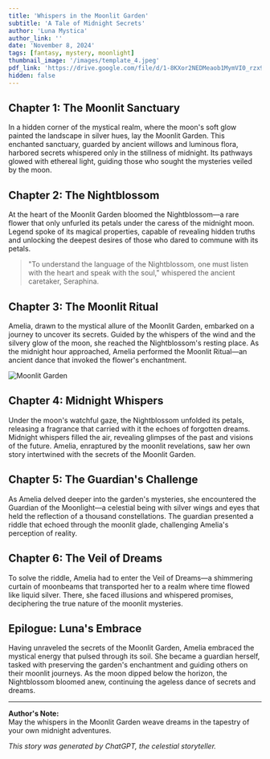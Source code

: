 ```yaml
---
title: 'Whispers in the Moonlit Garden'
subtitle: 'A Tale of Midnight Secrets'
author: 'Luna Mystica'
author_link: ''
date: 'November 8, 2024'
tags: [fantasy, mystery, moonlight]
thumbnail_image: '/images/template_4.jpeg'
pdf_link: 'https://drive.google.com/file/d/1-8KXor2NEDMeaob1MymVI0_rzx91Kn_m/view'
hidden: false
---
```


## Chapter 1: The Moonlit Sanctuary

In a hidden corner of the mystical realm, where the moon's soft glow painted the landscape in silver hues, lay the Moonlit Garden. This enchanted sanctuary, guarded by ancient willows and luminous flora, harbored secrets whispered only in the stillness of midnight. Its pathways glowed with ethereal light, guiding those who sought the mysteries veiled by the moon.

## Chapter 2: The Nightblossom

At the heart of the Moonlit Garden bloomed the Nightblossom—a rare flower that only unfurled its petals under the caress of the midnight moon. Legend spoke of its magical properties, capable of revealing hidden truths and unlocking the deepest desires of those who dared to commune with its petals.

> "To understand the language of the Nightblossom, one must listen with the heart and speak with the soul," whispered the ancient caretaker, Seraphina.

## Chapter 3: The Moonlit Ritual

Amelia, drawn to the mystical allure of the Moonlit Garden, embarked on a journey to uncover its secrets. Guided by the whispers of the wind and the silvery glow of the moon, she reached the Nightblossom's resting place. As the midnight hour approached, Amelia performed the Moonlit Ritual—an ancient dance that invoked the flower's enchantment.

![Moonlit Garden](/images/template_1.jpeg)

## Chapter 4: Midnight Whispers

Under the moon's watchful gaze, the Nightblossom unfolded its petals, releasing a fragrance that carried with it the echoes of forgotten dreams. Midnight whispers filled the air, revealing glimpses of the past and visions of the future. Amelia, enraptured by the moonlit revelations, saw her own story intertwined with the secrets of the Moonlit Garden.

## Chapter 5: The Guardian's Challenge

As Amelia delved deeper into the garden's mysteries, she encountered the Guardian of the Moonlight—a celestial being with silver wings and eyes that held the reflection of a thousand constellations. The guardian presented a riddle that echoed through the moonlit glade, challenging Amelia's perception of reality.

## Chapter 6: The Veil of Dreams

To solve the riddle, Amelia had to enter the Veil of Dreams—a shimmering curtain of moonbeams that transported her to a realm where time flowed like liquid silver. There, she faced illusions and whispered promises, deciphering the true nature of the moonlit mysteries.

## Epilogue: Luna's Embrace

Having unraveled the secrets of the Moonlit Garden, Amelia embraced the mystical energy that pulsed through its soil. She became a guardian herself, tasked with preserving the garden's enchantment and guiding others on their moonlit journeys. As the moon dipped below the horizon, the Nightblossom bloomed anew, continuing the ageless dance of secrets and dreams.

---

**Author's Note:**  
May the whispers in the Moonlit Garden weave dreams in the tapestry of your own midnight adventures.

_This story was generated by ChatGPT, the celestial storyteller._
